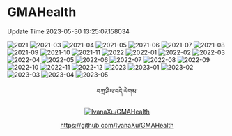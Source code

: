 
# GMAHealth

Update Time 2023-05-30 13:25:07.158034

![2021](outs/DV_2021.png)
![2021-03](outs/DV_2021-03.png)
![2021-04](outs/DV_2021-04.png)
![2021-05](outs/DV_2021-05.png)
![2021-06](outs/DV_2021-06.png)
![2021-07](outs/DV_2021-07.png)
![2021-08](outs/DV_2021-08.png)
![2021-09](outs/DV_2021-09.png)
![2021-10](outs/DV_2021-10.png)
![2021-11](outs/DV_2021-11.png)
![2022](outs/DV_2022.png)
![2022-01](outs/DV_2022-01.png)
![2022-02](outs/DV_2022-02.png)
![2022-03](outs/DV_2022-03.png)
![2022-04](outs/DV_2022-04.png)
![2022-05](outs/DV_2022-05.png)
![2022-06](outs/DV_2022-06.png)
![2022-07](outs/DV_2022-07.png)
![2022-08](outs/DV_2022-08.png)
![2022-09](outs/DV_2022-09.png)
![2022-10](outs/DV_2022-10.png)
![2022-11](outs/DV_2022-11.png)
![2022-12](outs/DV_2022-12.png)
![2023](outs/DV_2023.png)
![2023-01](outs/DV_2023-01.png)
![2023-02](outs/DV_2023-02.png)
![2023-03](outs/DV_2023-03.png)
![2023-04](outs/DV_2023-04.png)
![2023-05](outs/DV_2023-05.png)

<div align=center>

བཀྲ་ཤིས་བདེ་ལེགས་

[![IvanaXu/GMAHealth](https://gitee.com/IvanaXu/GMAHealth/widgets/widget_card.svg?colors=4183c4,ffffff,ffffff,e3e9ed,666666,9b9b9b)](https://gitee.com/IvanaXu/GMAHealth)

https://github.com/IvanaXu/GMAHealth

</div>
